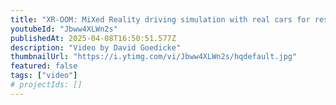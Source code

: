 ```yaml
---
title: "XR-OOM: MiXed Reality driving simulation with real cars for research and design"
youtubeId: "Jbww4XLWn2s"
publishedAt: 2025-04-08T16:50:51.577Z
description: "Video by David Goedicke"
thumbnailUrl: "https://i.ytimg.com/vi/Jbww4XLWn2s/hqdefault.jpg"
featured: false
tags: ["video"]
# projectIds: []
---
```


<!-- You can add additional notes about this video here -->
